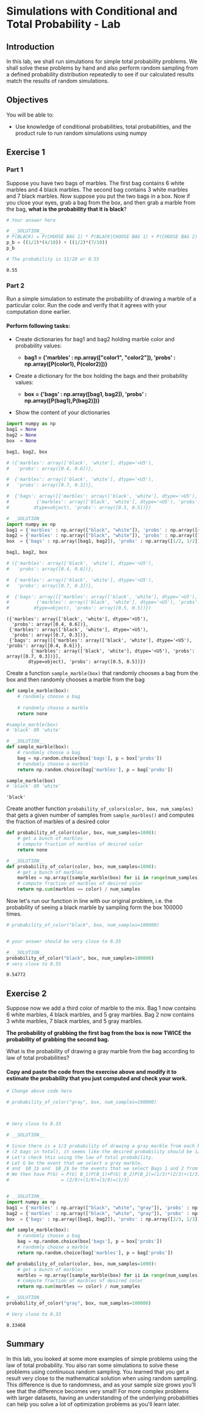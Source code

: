 
# Simulations with Conditional and Total Probability - Lab


## Introduction
In this lab, we shall run simulations for simple total probability problems. We shall solve these problems by hand and also perform random sampling from a defined probability distribution repeatedly to see if our calculated results match the results of random simulations. 

## Objectives
You will be able to:
* Use knowledge of conditional probabilities, total probabilities, and the product rule to run random simulations using numpy

## Exercise 1
### Part 1

Suppose you have two bags of marbles. The first bag contains 6 white marbles and 4 black marbles. The second bag contains 3 white marbles and 7 black marbles. Now suppose you put the two bags in a box. Now if you close your eyes, grab a bag from the box, and then grab a marble from the bag, **what is the probability that it is black**? 


```python
# Your answer here
```


```python
# __SOLUTION__ 
# P(BLACK) = P(CHOOSE BAG 1) * P(BLACK|CHOOSE BAG 1) + P(CHOOSE BAG 2) * P(BLACK|CHOOSE BAG 2)
p_b = ((1/2)*(4/10)) + ((1/2)*(7/10))
p_b

# The probability is 11/20 or 0.55
```




    0.55



### Part 2
Run a simple simulation to estimate the probability of drawing a marble of a particular color. Run the code and verify that it agrees with your computation done earlier.

#### Perform following tasks:

* Create dictionaries for bag1 and bag2 holding marble color and probability values:

    * **bag1 = {'marbles' : np.array(["color1", "color2"]), 'probs' : np.array([P(color1), P(color2)])}**
    
* Create a dictionary for the box holding the bags and their probability values: 

    * **box  = {'bags' : np.array([bag1, bag2]), 'probs' : np.array([P(bag1),P(bag2)])}**
    
* Show the content of your dictionaries


```python
import numpy as np
bag1 = None
bag2 = None
box  = None

bag1, bag2, box

# ({'marbles': array(['black', 'white'], dtype='<U5'),
#   'probs': array([0.4, 0.6])},

#  {'marbles': array(['black', 'white'], dtype='<U5'),
#   'probs': array([0.7, 0.3])},

#  {'bags': array([{'marbles': array(['black', 'white'], dtype='<U5'), 'probs': array([0.4, 0.6])},
#          {'marbles': array(['black', 'white'], dtype='<U5'), 'probs': array([0.7, 0.3])}],
#         dtype=object), 'probs': array([0.5, 0.5])})
```


```python
# __SOLUTION__ 
import numpy as np
bag1 = {'marbles' : np.array(["black", "white"]), 'probs' : np.array([4/10, 6/10])}
bag2 = {'marbles' : np.array(["black", "white"]), 'probs' : np.array([7/10, 3/10])}
box  = {'bags' : np.array([bag1, bag2]), 'probs' : np.array([1/2, 1/2])}

bag1, bag2, box

# ({'marbles': array(['black', 'white'], dtype='<U5'),
#   'probs': array([0.4, 0.6])},

#  {'marbles': array(['black', 'white'], dtype='<U5'),
#   'probs': array([0.7, 0.3])},

#  {'bags': array([{'marbles': array(['black', 'white'], dtype='<U5'), 'probs': array([0.4, 0.6])},
#          {'marbles': array(['black', 'white'], dtype='<U5'), 'probs': array([0.7, 0.3])}],
#         dtype=object), 'probs': array([0.5, 0.5])})
```




    ({'marbles': array(['black', 'white'], dtype='<U5'),
      'probs': array([0.4, 0.6])},
     {'marbles': array(['black', 'white'], dtype='<U5'),
      'probs': array([0.7, 0.3])},
     {'bags': array([{'marbles': array(['black', 'white'], dtype='<U5'), 'probs': array([0.4, 0.6])},
             {'marbles': array(['black', 'white'], dtype='<U5'), 'probs': array([0.7, 0.3])}],
            dtype=object), 'probs': array([0.5, 0.5])})



Create a function `sample_marble(box)` that randomly chooses a bag from the box and then randomly chooses a marble from the bag 


```python
def sample_marble(box):
    # randomly choose a bag 
   
    # randomly choose a marble 
    return none

#sample_marble(box)
# 'black' OR 'white'
```


```python
# __SOLUTION__ 
def sample_marble(box):
    # randomly choose a bag 
    bag = np.random.choice(box['bags'], p = box['probs'])
    # randomly choose a marble 
    return np.random.choice(bag['marbles'], p = bag['probs'])

sample_marble(box)
# 'black' OR 'white'
```




    'black'



Create another function `probability_of_colors(color, box, num_samples)` that gets a  given number of samples from `sample_marbles()` and computes the fraction of marbles of a desired color


```python
def probability_of_color(color, box, num_samples=1000):
    # get a bunch of marbles 
    # compute fraction of marbles of desired color 
    return none
```


```python
# __SOLUTION__ 
def probability_of_color(color, box, num_samples=1000):
    # get a bunch of marbles 
    marbles = np.array([sample_marble(box) for ii in range(num_samples)])
    # compute fraction of marbles of desired color 
    return np.sum(marbles == color) / num_samples
```

Now let's run our function in line with our original problem, i.e. the probability of seeing a black marble by sampling form the box 100000 times. 


```python
# probability_of_color("black", box, num_samples=100000)


# your answer should be very close to 0.55
```


```python
# __SOLUTION__ 
probability_of_color("black", box, num_samples=100000)
# very close to 0.55
```




    0.54772



## Exercise 2


Suppose now we add a third color of marble to the mix.  Bag 1 now contains 6 white marbles, 4 black marbles, and 5 gray marbles. Bag 2 now contains 3 white marbles, 7 black marbles, and 5 gray marbles.  

**The probability of grabbing the first bag from the box is now TWICE the probability of grabbing the second bag.** 

What is the probability of drawing a gray marble from the bag according to law of total probabilities?  

#### Copy and paste the code from the exercise above and modify it to estimate the probability that you just computed and check your work.


```python
# Change above code here 
```


```python
# probability_of_color("gray", box, num_samples=100000)



# Very close to 0.33
```


```python
# __SOLUTION__ 

# Since there is a 1/3 probability of drawing a gray marble from each bag
# (2 bags in total), it seems like the desired probability should be 1/3 
# Let's check this using the law of total probability.
# Let G be the event that we select a gray marble, 
# and  $B_1$ and  $B_2$ be the events that we select Bags 1 and 2 from the box, respectively.
# We then have P(G) = P(G| B_1)P(B_1)+P(G| B_2)P(B_2)=(1/3)*(2/3)+(1/3)*(1/3)
#                   = (2/9)+(1/9)=(3/9)=(1/3)



```


```python
# __SOLUTION__ 
import numpy as np
bag1 = {'marbles' : np.array(["black", "white", "gray"]), 'probs' : np.array([4/15, 6/15, 5/15])}
bag2 = {'marbles' : np.array(["black", "white", "gray"]), 'probs' : np.array([7/15, 3/15, 5/15])}
box  = {'bags' : np.array([bag1, bag2]), 'probs' : np.array([2/3, 1/3])}

def sample_marble(box):
    # randomly choose a bag 
    bag = np.random.choice(box['bags'], p = box['probs'])
    # randomly choose a marble 
    return np.random.choice(bag['marbles'], p = bag['probs'])

def probability_of_color(color, box, num_samples=1000):
    # get a bunch of marbles 
    marbles = np.array([sample_marble(box) for ii in range(num_samples)])
    # compute fraction of marbles of desired color 
    return np.sum(marbles == color) / num_samples
```


```python
# __SOLUTION__ 
probability_of_color("gray", box, num_samples=100000)

# Very close to 0.33
```




    0.33468



## Summary 

In this lab, you looked at some more examples of simple problems using the law of total probability. You also ran some simulations to solve these problems using continuous random sampling. You learned that you get a result very close to the mathematical solution when using random sampling. This difference is due to randomness, and as your sample size grows you'll see that the difference becomes very small! For more complex problems with larger datasets, having an understanding of the underlying probabilities can help you solve a lot of optimization problems as you'll learn later.
